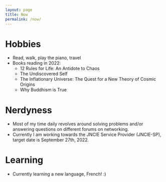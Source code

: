 ```yaml
---
layout: page
title: Now
permalink: /now/
---
```

# Hobbies
- Read, walk, play the piano, travel
- Books reading in 2022:
   - 12 Rules for Life: An Antidote to Chaos 
   - The Undiscovered Self
   - The Inflationary Universe: The Quest for a New Theory of Cosmic Origins
   - Why Buddhism is True

# Nerdyness
   - Most of my time daily revolves around solving problems and/or answering questions on different forums on networking.
   - Currently I am working towards the JNCIE Service Provider (JNCIE-SP), target date is September 27th, 2022.

# Learning
   - Currently learning a new language, French! :)
